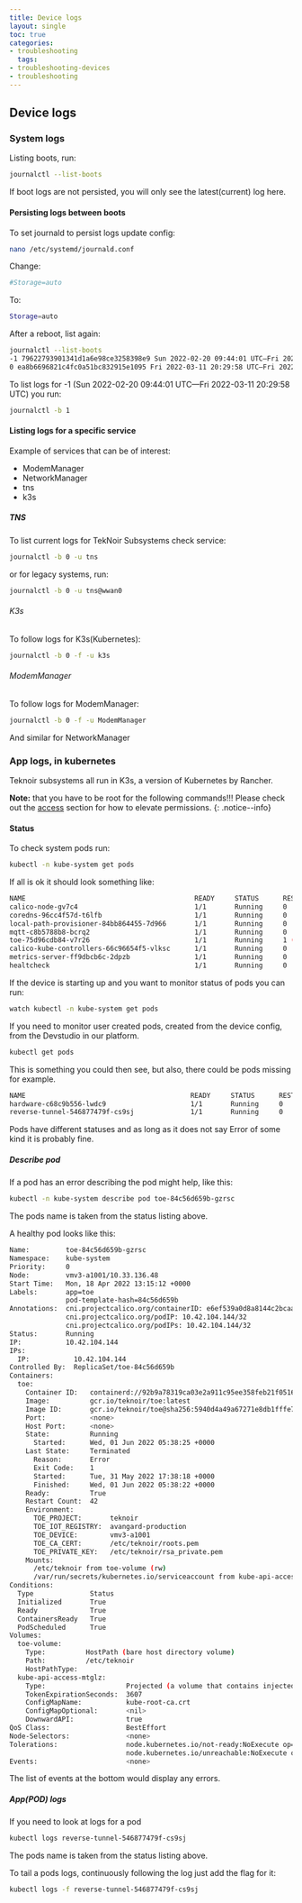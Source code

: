 ```yaml
---
title: Device logs
layout: single
toc: true
categories:
- troubleshooting
  tags:
- troubleshooting-devices
- troubleshooting
---
```


## Device logs

### System logs
Listing boots, run:

```bash
journalctl --list-boots
```

If boot logs are not persisted, you will only see the latest(current) log here.

#### Persisting logs between boots

To set journald to persist logs update config:

```bash
nano /etc/systemd/journald.conf
```

Change:

```bash
#Storage=auto
```

To:

```bash
Storage=auto
```

After a reboot, list again:

```bash
journalctl --list-boots
-1 79622793901341d1a6e98ce3258398e9 Sun 2022-02-20 09:44:01 UTC—Fri 2022-03-11 20:29:58 UTC
0 ea8b6696821c4fc0a51bc832915e1095 Fri 2022-03-11 20:29:58 UTC—Fri 2022-03-11 20:35:04 UTC
```

To list logs for -1 (Sun 2022-02-20 09:44:01 UTC—Fri 2022-03-11 20:29:58 UTC) you run:

```bash
journalctl -b 1
```

#### Listing logs for a specific service

Example of services that can be of interest:
 * ModemManager
 * NetworkManager
 * tns
 * k3s
 
##### TNS

To list current logs for TekNoir Subsystems check service:

```bash
journalctl -b 0 -u tns
```

or for legacy systems, run:

```bash
journalctl -b 0 -u tns@wwan0
```

###### K3s

To follow logs for K3s(Kubernetes):

```bash
journalctl -b 0 -f -u k3s
```

###### ModemManager

To follow logs for ModemManager:

```bash
journalctl -b 0 -f -u ModemManager
```

And similar for NetworkManager

### App logs, in kubernetes

Teknoir subsystems all run in K3s, a version of Kubernetes by Rancher.

**Note:** that you have to be root for the following commands!!! Please check out the 
[access](/troubleshooting/#device-access) section for how to elevate permissions.
{: .notice--info}

#### Status

To check system pods run:

```bash
kubectl -n kube-system get pods
```

If all is ok it should look something like:

```bash
NAME                                          READY     STATUS      RESTARTS      AGE
calico-node-gv7c4                             1/1       Running     0             83m
coredns-96cc4f57d-t6lfb                       1/1       Running     0             83m
local-path-provisioner-84bb864455-7d966       1/1       Running     0             83m
mqtt-c8b5788b8-bcrq2                          1/1       Running     0             83m
toe-75d96cdb84-v7r26                          1/1       Running     1 (80m ago)   83m
calico-kube-controllers-66c96654f5-vlksc      1/1       Running     0             83m
metrics-server-ff9dbcb6c-2dpzb                1/1       Running     0             83m
healtcheck                                    1/1       Running     0             80m
```

If the device is starting up and you want to monitor status of pods you can run:

```bash
watch kubectl -n kube-system get pods
```

If you need to monitor user created pods, created from the device config, from the Devstudio in our platform.

```bash
kubectl get pods
```

This is something you could then see, but also, there could be pods missing for example.

```bash
NAME                                         READY     STATUS      RESTARTS     AGE
hardware-c68c9b556-lwdc9                     1/1       Running     0            85m
reverse-tunnel-546877479f-cs9sj              1/1       Running     0            85m
```

Pods have different statuses and as long as it does not say Error of some kind it is probably fine.

##### Describe pod

If a pod has an error describing the pod might help, like this:

```bash
kubectl -n kube-system describe pod toe-84c56d659b-gzrsc
```

The pods name is taken from the status listing above.

A healthy pod looks like this:

```bash
Name:         toe-84c56d659b-gzrsc
Namespace:    kube-system
Priority:     0
Node:         vmv3-a1001/10.33.136.48
Start Time:   Mon, 18 Apr 2022 13:15:12 +0000
Labels:       app=toe
              pod-template-hash=84c56d659b
Annotations:  cni.projectcalico.org/containerID: e6ef539a0d8a8144c2bcaa5bf3fc2976982ace4c3a7fcf75ad5d744a6a09530d
              cni.projectcalico.org/podIP: 10.42.104.144/32
              cni.projectcalico.org/podIPs: 10.42.104.144/32
Status:       Running
IP:           10.42.104.144
IPs:
  IP:           10.42.104.144
Controlled By:  ReplicaSet/toe-84c56d659b
Containers:
  toe:
    Container ID:   containerd://92b9a78319ca03e2a911c95ee358feb21f051636f9d6ea0cfb55444f5bb4183d
    Image:          gcr.io/teknoir/toe:latest
    Image ID:       gcr.io/teknoir/toe@sha256:5940d4a49a67271e8db1fffe78fde8066995dd5e18fe26f9625c69b0b41f15ec
    Port:           <none>
    Host Port:      <none>
    State:          Running
      Started:      Wed, 01 Jun 2022 05:38:25 +0000
    Last State:     Terminated
      Reason:       Error
      Exit Code:    1
      Started:      Tue, 31 May 2022 17:38:18 +0000
      Finished:     Wed, 01 Jun 2022 05:38:22 +0000
    Ready:          True
    Restart Count:  42
    Environment:
      TOE_PROJECT:       teknoir
      TOE_IOT_REGISTRY:  avangard-production
      TOE_DEVICE:        vmv3-a1001
      TOE_CA_CERT:       /etc/teknoir/roots.pem
      TOE_PRIVATE_KEY:   /etc/teknoir/rsa_private.pem
    Mounts:
      /etc/teknoir from toe-volume (rw)
      /var/run/secrets/kubernetes.io/serviceaccount from kube-api-access-mtglz (ro)
Conditions:
  Type              Status
  Initialized       True
  Ready             True
  ContainersReady   True
  PodScheduled      True
Volumes:
  toe-volume:
    Type:          HostPath (bare host directory volume)
    Path:          /etc/teknoir
    HostPathType:
  kube-api-access-mtglz:
    Type:                    Projected (a volume that contains injected data from multiple sources)
    TokenExpirationSeconds:  3607
    ConfigMapName:           kube-root-ca.crt
    ConfigMapOptional:       <nil>
    DownwardAPI:             true
QoS Class:                   BestEffort
Node-Selectors:              <none>
Tolerations:                 node.kubernetes.io/not-ready:NoExecute op=Exists for 300s
                             node.kubernetes.io/unreachable:NoExecute op=Exists for 300s
Events:                      <none>
```

The list of events at the bottom would display any errors.

##### App(POD) logs

If you need to look at logs for a pod

```bash
kubectl logs reverse-tunnel-546877479f-cs9sj
```

The pods name is taken from the status listing above.

To tail a pods logs, continuously following the log just add the flag for it:

```bash
kubectl logs -f reverse-tunnel-546877479f-cs9sj 
```